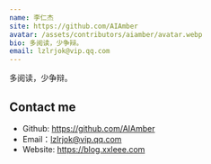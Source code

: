 ```yaml
---
name: 李仁杰
site: https://github.com/AIAmber
avatar: /assets/contributors/aiamber/avatar.webp
bio: 多阅读，少争辩。
email: lzlrjok@vip.qq.com
---
```


多阅读，少争辩。

## Contact me

- Github: <https://github.com/AIAmber>
- Email：<lzlrjok@vip.qq.com>
- Website: <https://blog.xxleee.com>
